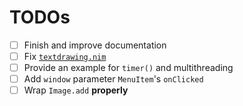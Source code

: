 # TODOs

- [ ] Finish and improve documentation
- [ ] Fix [`textdrawing.nim`](examples/textdrawing.nim)
- [ ] Provide an example for `timer()` and multithreading
- [ ] Add `window` parameter `MenuItem`'s `onClicked`
- [ ] Wrap `Image.add` **properly**